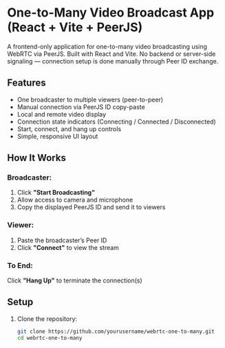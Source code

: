 # One-to-Many Video Broadcast App (React + Vite + PeerJS)

A frontend-only application for one-to-many video broadcasting using WebRTC via PeerJS. Built with React and Vite. No backend or server-side signaling — connection setup is done manually through Peer ID exchange.

## Features

- One broadcaster to multiple viewers (peer-to-peer)
- Manual connection via PeerJS ID copy-paste
- Local and remote video display
- Connection state indicators (Connecting / Connected / Disconnected)
- Start, connect, and hang up controls
- Simple, responsive UI layout

## How It Works

### Broadcaster:
1. Click **"Start Broadcasting"**
2. Allow access to camera and microphone
3. Copy the displayed PeerJS ID and send it to viewers

### Viewer:
1. Paste the broadcaster’s Peer ID
2. Click **"Connect"** to view the stream

### To End:
Click **"Hang Up"** to terminate the connection(s)

## Setup

1. Clone the repository:
   ```bash
   git clone https://github.com/yourusername/webrtc-one-to-many.git
   cd webrtc-one-to-many
